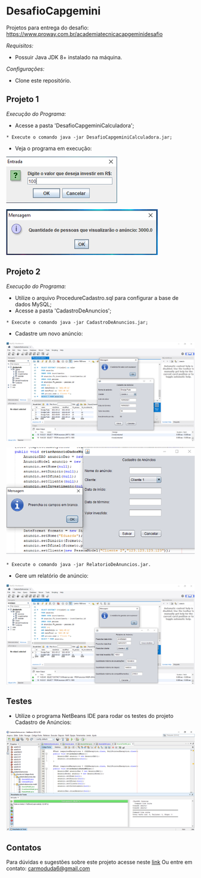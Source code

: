 # DesafioCapgemini

Projetos para entrega do desafio:
https://www.proway.com.br/academiatecnicacapgeminidesafio

_Requisitos:_ 
* Possuir Java JDK 8+ instalado na máquina.

_Configurações:_
* Clone este repositório.

## Projeto 1
_Execução do Programa:_
* Acesse a pasta 'DesafioCapgeminiCalculadora';
```
* Execute o comando java -jar DesafioCapgeminiCalculadora.jar;
```
* Veja o programa em execução: 

![image](https://github.com/dudaamaral/DesafioCapgemini/blob/main/Images/EntradaProjeto1.PNG)

![image](https://github.com/dudaamaral/DesafioCapgemini/blob/main/Images/SaidaProjeto1.PNG)

## Projeto 2
_Execução do Programa:_
* Utilize o arquivo ProcedureCadastro.sql para configurar a base de dados MySQL;
* Acesse a pasta 'CadastroDeAnuncios';
```
* Execute o comando java -jar CadastroDeAnuncios.jar;
```
* Cadastre um novo anúncio: 

![image](https://github.com/dudaamaral/DesafioCapgemini/blob/main/Images/SaidaProjeto2.PNG)

![image](https://github.com/dudaamaral/DesafioCapgemini/blob/main/Images/Preencher.PNG)

```
* Execute o comando java -jar RelatorioDeAnuncios.jar.
```
* Gere um relatório de anúncio: 

![image](https://github.com/dudaamaral/DesafioCapgemini/blob/main/Images/EntradaProjeto2.PNG)

## Testes
* Utilize o programa NetBeans IDE para rodar os testes do projeto Cadastro de Anúncios:

![image](https://github.com/dudaamaral/DesafioCapgemini/blob/main/Images/ResultadoDosTestes.PNG)

## Contatos
Para dúvidas e sugestões sobre este projeto acesse neste [link](https://github.com/dudaamaral/DesafioCapgemini/projects)
Ou entre em contato: carmoduda6@gmail.com
